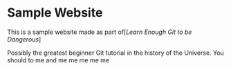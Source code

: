 # Sample Website

This is a sample website made as part of[*Learn Enough Git to be Dangerous*]

Possibly the greatest beginner Git tutorial in the history of the Universe. You should to me and me me me me me

